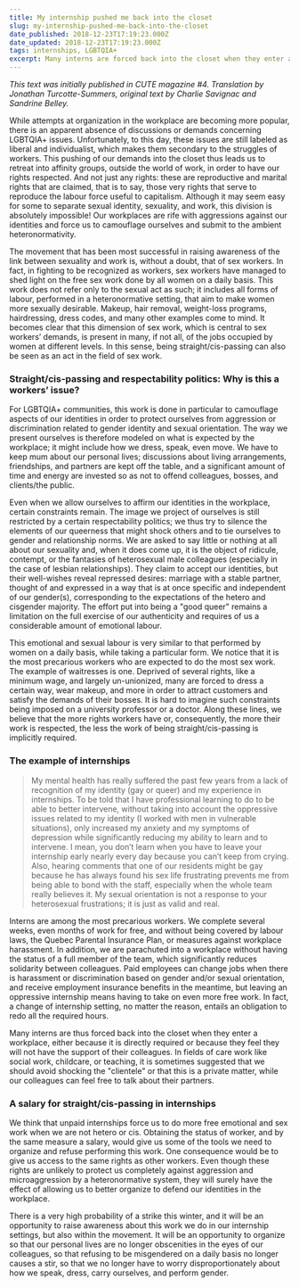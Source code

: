 ```yaml
---
title: My internship pushed me back into the closet
slug: my-internship-pushed-me-back-into-the-closet
date_published: 2018-12-23T17:19:23.000Z
date_updated: 2018-12-23T17:19:23.000Z
tags: internships, LGBTQIA+
excerpt: Many interns are forced back into the closet when they enter a workplace, either because it is directly required or because they feel they will not have the support of their colleagues.
---
```


*This text was initially published in CUTE magazine #4. Translation by Jonathan Turcotte-Summers, original text by Charlie Savignac and Sandrine Belley.*

While attempts at organization in the workplace are becoming more popular, there is an apparent absence of discussions or demands concerning LGBTQIA+ issues. Unfortunately, to this day, these issues are still labeled as liberal and individualist, which makes them secondary to the struggles of workers. This pushing of our demands into the closet thus leads us to retreat into affinity groups, outside the world of work, in order to have our rights respected. And not just any rights: these are reproductive and marital rights that are claimed, that is to say, those very rights that serve to reproduce the labour force useful to capitalism. Although it may seem easy for some to separate sexual identity, sexuality, and work, this division is absolutely impossible! Our workplaces are rife with aggressions against our identities and force us to camouflage ourselves and submit to the ambient heteronormativity.

The movement that has been most successful in raising awareness of the link between sexuality and work is, without a doubt, that of sex workers. In fact, in fighting to be recognized as workers, sex workers have managed to shed light on the free sex work done by all women on a daily basis. This work does not refer only to the sexual act as such; it includes all forms of labour, performed in a heteronormative setting, that aim to make women more sexually desirable. Makeup, hair removal, weight-loss programs, hairdressing, dress codes, and many other examples come to mind. It becomes clear that this dimension of sex work, which is central to sex workers’ demands, is present in many, if not all, of the jobs occupied by women at different levels. In this sense, being straight/cis-passing can also be seen as an act in the field of sex work.

### Straight/cis-passing and respectability politics: Why is this a workers’ issue?

For LGBTQIA+ communities, this work is done in particular to camouflage aspects of our identities in order to protect ourselves from aggression or discrimination related to gender identity and sexual orientation. The way we present ourselves is therefore modeled on what is expected by the workplace; it might include how we dress, speak, even move. We have to keep mum about our personal lives; discussions about living arrangements, friendships, and partners are kept off the table, and a significant amount of time and energy are invested so as not to offend colleagues, bosses, and clients/the public.

Even when we allow ourselves to affirm our identities in the workplace, certain constraints remain. The image we project of ourselves is still restricted by a certain respectability politics; we thus try to silence the elements of our queerness that might shock others and to tie ourselves to gender and relationship norms. We are asked to say little or nothing at all about our sexuality and, when it does come up, it is the object of ridicule, contempt, or the fantasies of heterosexual male colleagues (especially in the case of lesbian relationships). They claim to accept our identities, but their well-wishes reveal repressed desires: marriage with a stable partner, thought of and expressed in a way that is at once specific and independent of our gender(s), corresponding to the expectations of the hetero and cisgender majority. The effort put into being a "good queer" remains a limitation on the full exercise of our authenticity and requires of us a considerable amount of emotional labour.

This emotional and sexual labour is very similar to that performed by women on a daily basis, while taking a particular form. We notice that it is the most precarious workers who are expected to do the most sex work. The example of waitresses is one. Deprived of several rights, like a minimum wage, and largely un-unionized, many are forced to dress a certain way, wear makeup, and more in order to attract customers and satisfy the demands of their bosses. It is hard to imagine such constraints being imposed on a university professor or a doctor. Along these lines, we believe that the more rights workers have or, consequently, the more their work is respected, the less the work of being straight/cis-passing is implicitly required.

### The example of internships

> My mental health has really suffered the past few years from a lack of recognition of my identity (gay or queer) and my experience in internships. To be told that I have professional learning to do to be able to better intervene, without taking into account the oppressive issues related to my identity (I worked with men in vulnerable situations), only increased my anxiety and my symptoms of depression while significantly reducing my ability to learn and to intervene. I mean, you don’t learn when you have to leave your internship early nearly every day because you can’t keep from crying. Also, hearing comments that one of our residents might be gay because he has always found his sex life frustrating prevents me from being able to bond with the staff, especially when the whole team really believes it. My sexual orientation is not a response to your heterosexual frustrations; it is just as valid and real.

Interns are among the most precarious workers. We complete several weeks, even months of work for free, and without being covered by labour laws, the Quebec Parental Insurance Plan, or measures against workplace harassment. In addition, we are parachuted into a workplace without having the status of a full member of the team, which significantly reduces solidarity between colleagues. Paid employees can change jobs when there is harassment or discrimination based on gender and/or sexual orientation, and receive employment insurance benefits in the meantime, but leaving an oppressive internship means having to take on even more free work. In fact, a change of internship setting, no matter the reason, entails an obligation to redo all the required hours. 

Many interns are thus forced back into the closet when they enter a workplace, either because it is directly required or because they feel they will not have the support of their colleagues. In fields of care work like social work, childcare, or teaching, it is sometimes suggested that we should avoid shocking the "clientele" or that this is a private matter, while our colleagues can feel free to talk about their partners.

### A salary for straight/cis-passing in internships

We think that unpaid internships force us to do more free emotional and sex work when we are not hetero or cis. Obtaining the status of worker, and by the same measure a salary, would give us some of the tools we need to organize and refuse performing this work. One consequence would be to give us access to the same rights as other workers. Even though these rights are unlikely to protect us completely against aggression and microaggression by a heteronormative system, they will surely have the effect of allowing us to better organize to defend our identities in the workplace.

There is a very high probability of a strike this winter, and it will be an opportunity to raise awareness about this work we do in our internship settings, but also within the movement. It will be an opportunity to organize so that our personal lives are no longer obscenities in the eyes of our colleagues, so that refusing to be misgendered on a daily basis no longer causes a stir, so that we no longer have to worry disproportionately about how we speak, dress, carry ourselves, and perform gender. 
